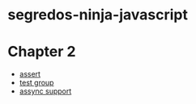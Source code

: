 # segredos-ninja-javascript

# Chapter 2 
* [assert](https://github.com/RRoggia/segredos-ninja-javascript/blob/16c8827dfb91adada3a56c9aa88edf6f0cf4ee50/chapter2/testSuite.html)
* [test group](https://github.com/RRoggia/segredos-ninja-javascript/blob/b09577e84a34ec8038c48711b99b81433811f366/chapter2/testSuite.html)
* [assync support](https://github.com/RRoggia/segredos-ninja-javascript/blob/f37db9b90a7bae34b4894c21265f1f3f86af515e/chapter2/testSuite.html)
